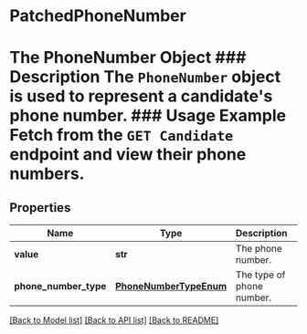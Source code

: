 # PatchedPhoneNumber

# The PhoneNumber Object ### Description The `PhoneNumber` object is used to represent a candidate's phone number.  ### Usage Example Fetch from the `GET Candidate` endpoint and view their phone numbers.
## Properties
Name | Type | Description | Notes
------------ | ------------- | ------------- | -------------
**value** | **str** | The phone number. | [optional] 
**phone_number_type** | [**PhoneNumberTypeEnum**](PhoneNumberTypeEnum.md) | The type of phone number. | [optional] 

[[Back to Model list]](../README.md#documentation-for-models) [[Back to API list]](../README.md#documentation-for-api-endpoints) [[Back to README]](../README.md)


